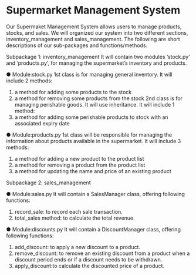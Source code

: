 # Supermarket Management System

Our Supermaket Management System allows users to manage products, stocks, and sales. We will organized our system into two different sections, inventory_management and sales_management. The following are short descriptions of our sub-packages and functions/methods.

Subpackage 1: inventory_management
It will contain two modules ‘stock.py’ and ‘products.py’, for managing the supermarket’s inventory and products.

● Module:stock.py
1st class is for managing general inventory. It will include 2 methods:
1. a method for adding some products to the stock
2. a method for removing some products from the stock
2nd class is for managing perishable goods. It will use inheritance. It will include 1 method:
1. a method for adding some perishable products to stock with an associated expiry date

● Module:products.py
1st class will be responsible for managing the information about products available in the supermarket. It will include 3 methods:
1. a method for adding a new product to the product list
2. a method for removing a product from the product list
3. a method for updating the name and price of an existing product

Subpackage 2: sales_management

● Module:sales.py
It will contain a SalesManager class, offering following functions:
1. record_sale: to record each sale transaction.
2. total_sales method: to calculate the total revenue.

● Module:discounts.py
It will contain a DiscountManager class, offering following functions:
1. add_discount: to apply a new discount to a product.
2. remove_discount: to remove an existing discount from a product when a discount
period ends or if a discount needs to be withdrawn.
3. apply_discount:to calculate the discounted price of a product.
